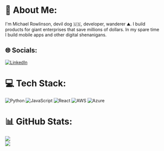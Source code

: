 # 💫 About Me:

I'm Michael Rowlinson, devil dog 🇺🇸, developer, wanderer ⛰️.
I build products for giant enterprises that save millions of dollars. In my spare time I build mobile apps and other digital shenanigans.

## 🌐 Socials:
[![LinkedIn](https://img.shields.io/badge/LinkedIn-%230077B5.svg?logo=linkedin&logoColor=white)](https://linkedin.com/in/michaelrowlinson/) 

# 💻 Tech Stack:
![Python](https://img.shields.io/badge/python-3670A0?style=for-the-badge&logo=python&logoColor=ffdd54) ![JavaScript](https://img.shields.io/badge/javascript-%23323330.svg?style=for-the-badge&logo=javascript&logoColor=%23F7DF1E) ![React](https://img.shields.io/badge/react-%2320232a.svg?style=for-the-badge&logo=react&logoColor=%2361DAFB) ![AWS](https://img.shields.io/badge/AWS-%23FF9900.svg?style=for-the-badge&logo=amazon-aws&logoColor=white) ![Azure](https://img.shields.io/badge/azure-%230072C6.svg?style=for-the-badge&logo=azure-devops&logoColor=white)

# 📊 GitHub Stats:
![](https://github-readme-streak-stats.herokuapp.com/?user=rowlinsonmike&theme=dark&hide_border=true)<br/>
![](https://github-readme-stats.vercel.app/api/top-langs/?username=rowlinsonmike&theme=dark&hide_border=true&include_all_commits=true&count_private=true&layout=compact)

<!-- Proudly created with GPRM ( https://gprm.itsvg.in ) -->
<!-- ![](https://github-readme-stats.vercel.app/api?username=rowlinsonmike&theme=dark&hide_border=true&include_all_commits=true&count_private=true)<br/> -->
